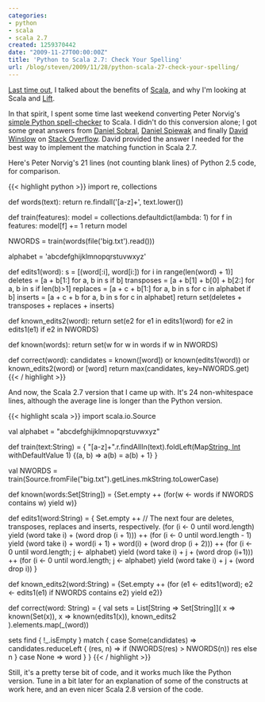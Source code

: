 ```yaml
---
categories:
- python
- scala
- scala 2.7
created: 1259370442
date: "2009-11-27T00:00:00Z"
title: 'Python to Scala 2.7: Check Your Spelling'
url: /blog/steven/2009/11/28/python-scala-27-check-your-spelling/
---
```

<p><a href="/node/10">Last time out</a>, I talked about the benefits of <a href="http://www.scala-lang.org/">Scala</a>, and why I'm looking at Scala and <a href="http://www.liftweb.net/">Lift</a>.</p>

<p>In that spirit, I spent some time last weekend converting Peter Norvig's <a href="http://norvig.com/spell-correct.html">simple Python spell-checker</a> to Scala.  I didn't do this conversion alone; I got some great answers from <a href="http://dcsobral.blogspot.com/">Daniel Sobral</a>, <a href="http://www.codecommit.com/blog/">Daniel Spiewak</a> and finally <A href="http://dwins.wordpress.com/">David Winslow</a> on <a href="http://stackoverflow.com/questions/1780459/how-can-i-approximate-pythons-or-operator-for-set-comparison-in-scala">Stack Overflow</a>. David provided the answer I needed for the best way to implement the matching function in Scala 2.7.</p>
<!--more-->
<p>Here's Peter Norvig's 21 lines (not counting blank lines) of Python 2.5 code, for comparison.</p>

{{< highlight python >}}
import re, collections

def words(text): return re.findall('[a-z]+', text.lower())

def train(features):
    model = collections.defaultdict(lambda: 1)
    for f in features:
        model[f] += 1
    return model

NWORDS = train(words(file('big.txt').read()))

alphabet = 'abcdefghijklmnopqrstuvwxyz'

def edits1(word):
   s = [(word[:i], word[i:]) for i in range(len(word) + 1)]
   deletes    = [a + b[1:] for a, b in s if b]
   transposes = [a + b[1] + b[0] + b[2:] for a, b in s if len(b)>1]
   replaces   = [a + c + b[1:] for a, b in s for c in alphabet if b]
   inserts    = [a + c + b     for a, b in s for c in alphabet]
   return set(deletes + transposes + replaces + inserts)

def known_edits2(word):
    return set(e2 for e1 in edits1(word) for e2 in edits1(e1) if e2 in NWORDS)

def known(words): return set(w for w in words if w in NWORDS)

def correct(word):
    candidates = known([word]) or known(edits1(word)) or known_edits2(word) or [word]
    return max(candidates, key=NWORDS.get)
{{< / highlight >}}

<p>And now, the Scala 2.7 version that I came up with. It's 24 non-whitespace lines, although the average line is longer than the Python version.</p>

{{< highlight scala >}}
import scala.io.Source

val alphabet = "abcdefghijklmnopqrstuvwxyz"

def train(text:String) = {
  "[a-z]+".r.findAllIn(text).foldLeft(Map[String, Int]() withDefaultValue 1)
    {(a, b) => a(b) = a(b) + 1}
}

val NWORDS = train(Source.fromFile("big.txt").getLines.mkString.toLowerCase)

def known(words:Set[String]) = {Set.empty ++ (for(w <- words if NWORDS contains w) yield w)}

def edits1(word:String) = {
  Set.empty ++ // The next four are deletes, transposes, replaces and inserts, respectively.
  (for (i <- 0 until word.length) yield (word take i) + (word drop (i + 1))) ++
  (for (i <- 0 until word.length - 1) yield (word take i) + word(i + 1) + word(i) + (word drop (i + 2))) ++
  (for (i <- 0 until word.length; j <- alphabet) yield (word take i) + j + (word drop (i+1))) ++
  (for (i <- 0 until word.length; j <- alphabet) yield (word take i) + j + (word drop i))
}

def known_edits2(word:String) = {Set.empty ++ (for
  (e1 <- edits1(word); e2 <- edits1(e1) if NWORDS contains e2) yield e2)}

def correct(word: String) = {
  val sets = List[String => Set[String]](
    x => known(Set(x)), x => known(edits1(x)), known_edits2
  ).elements.map(_(word))

  sets find { !_.isEmpty } match {
    case Some(candidates) => candidates.reduceLeft { (res, n) => if (NWORDS(res) > NWORDS(n)) res else n }
    case None => word
  }
}
{{< / highlight >}}

<p>Still, it's a pretty terse bit of code, and it works much like the Python version. Tune in a bit later for an explanation of some of the constructs at work here, and an even nicer Scala 2.8 version of the code.</p>
